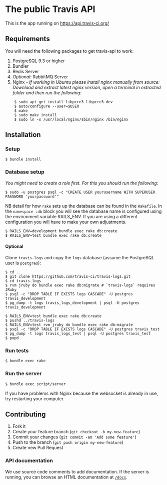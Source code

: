 # The public Travis API

This is the app running on https://api.travis-ci.org/

## Requirements

You will need the following packages to get travis-api to work:

1. PostgreSQL 9.3 or higher
2. Bundler
3. Redis Server
4. *Optional:* RabbitMQ Server
5. Nginx -
    *If working in Ubuntu please install nginx manually from source: Download and extract latest nginx version, open a terminal in extracted folder and then run the following:*
```sh-session
    $ sudo apt-get install libpcre3 libpcre3-dev
    $ auto/configure --user=$USER
    $ make
    $ sudo make install
    $ sudo ln -s /usr/local/nginx/sbin/nginx /bin/nginx
```

## Installation

### Setup
```sh-session
$ bundle install
```
### Database setup

*You might need to create a role first. For this you should run the following:*
```sh-session
$ sudo -u postgres psql -c "CREATE USER yourusername WITH SUPERUSER PASSWORD 'yourpassword'"
```

NB detail for how `rake` sets up the database can be found in the `Rakefile`. In the `namespace :db` block you will see the database name is configured using the environment variable RAILS_ENV. If you are using a different configuration you will have to make your own adjustments.
```sh-session
$ RAILS_ENV=development bundle exec rake db:create
$ RAILS_ENV=test bundle exec rake db:create
```
#### Optional
Clone `travis-logs` and copy the `logs` database (assume the PostgreSQL user is `postgres`):
```sh-session
$ cd ..
$ git clone https://github.com/travis-ci/travis-logs.git
$ cd travis-logs
$ rvm jruby do bundle exec rake db:migrate # `travis-logs` requires JRuby
$ psql -c "DROP TABLE IF EXISTS logs CASCADE" -U postgres travis_development
$ pg_dump -t logs travis_logs_development | psql -U postgres travis_development

$ RAILS_ENV=test bundle exec rake db:create
$ pushd ../travis-logs
$ RAILS_ENV=test rvm jruby do bundle exec rake db:migrate
$ psql -c "DROP TABLE IF EXISTS logs CASCADE" -U postgres travis_test
$ pg_dump -t logs travis_logs_test | psql -U postgres travis_test
$ popd
```


### Run tests
```sh-session
$ bundle exec rake
```
### Run the server
```sh-session
$ bundle exec script/server
```
If you have problems with Nginx because the websocket is already in use, try restarting your computer.

## Contributing

1. Fork it
2. Create your feature branch (`git checkout -b my-new-feature`)
3. Commit your changes (`git commit -am 'Add some feature'`)
4. Push to the branch (`git push origin my-new-feature`)
5. Create new Pull Request

### API documentation

We use source code comments to add documentation. If the server is running, you
can browse an HTML documentation at [`/docs`](http://localhost:5000/docs).
